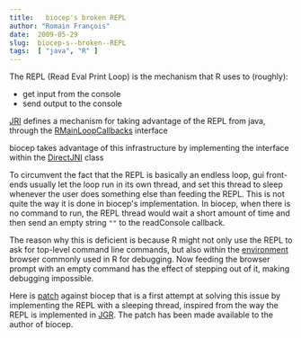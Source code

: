 ```yaml
---
title:   biocep's broken REPL
author: "Romain François"
date:  2009-05-29
slug:  biocep-s--broken--REPL
tags:  [ "java", "R" ]
---
```

<div class="post-content">
<p>The REPL (Read Eval Print Loop) is the mechanism that R uses to (roughly): </p>

<ul>
<li>get input from the console</li>
<li>send output to the console</li>
</ul>
<p><a href="http://www.rforge.net/rJava/">JRI</a> defines a mechanism for taking advantage of the REPL from java, through the <a href="http://www.rosuda.org/R/nightly/JavaDoc/org/rosuda/JRI/RMainLoopCallbacks.html">RMainLoopCallbacks</a> interface</p>

<p>biocep takes advantage of this infrastructure by implementing the interface within the <a href="https://r-forge.r-project.org/plugins/scmsvn/viewcvs.php/src_server/org/kchine/r/server/DirectJNI.java?rev=467&amp;root=biocep&amp;view=markup">DirectJNI</a> class</p>

<p>To circumvent the fact that the REPL is basically an endless loop, gui front-ends usually let the loop run in its own thread, and set this thread to sleep whenever the user does something else than feeding the REPL. This is not quite the way it is done in biocep's implementation. In biocep, when there is no command to run, the REPL thread would wait a short amount of time and then send an empty string <code>""</code> to the readConsole callback. </p>

<p>The reason why this is deficient is because R might not only use the REPL to ask for top-level command line commands, but also within the <a href="http://finzi.psych.upenn.edu/R/library/base/html/browser.html">environment</a> browser commonly used in R for debugging. Now feeding the browser prompt with an empty command has the effect of stepping out of it, making debugging impossible.</p>

<p>Here is <a href="/public/posts/repl/browsing.diff">patch</a> against biocep that is a first attempt at solving this issue by implementing the REPL with a sleeping thread, inspired from the way the REPL is implemented in <a href="http://jgr.markushelbig.org/JGR.html">JGR</a>. The patch has been made available to the author of biocep. </p>
</div>
